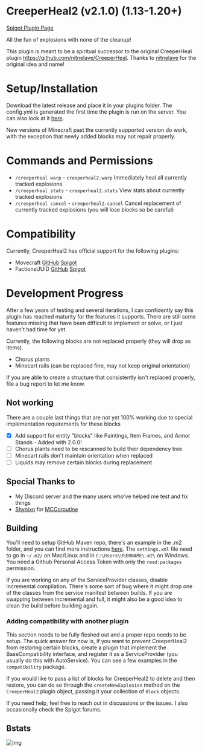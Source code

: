 # CreeperHeal2 (v2.1.0) (1.13-1.20+)

[Spigot Plugin Page](https://www.spigotmc.org/resources/creeperheal2.80585/)

All the fun of explosions with none of the cleanup!

This plugin is meant to be a spiritual successor to the original CreeperHeal plugin 
https://github.com/nitnelave/CreeperHeal. Thanks to [nitnelave](https://github.com/nitnelave/) 
for the original idea and name!

# Setup/Installation

Download the latest release and place it in your plugins folder. The config.yml is generated the first 
time the plugin is run on the server. You can also look at it 
[here](https://github.com/pmdevita/CreeperHeal2/blob/master/src/main/resources/config.yml).

New versions of Minecraft past the currently supported version do work, with the exception that newly 
added blocks may not repair properly.

# Commands and Permissions

- `/creeperheal warp` - `creeperheal2.warp` Immediately heal all currently tracked explosions
- `/creeperheal stats` - `creeperheal2.stats` View stats about currently tracked explosions
- `/creeperheal cancel` - `creeperheal2.cancel` Cancel replacement of currently tracked explosions (you will lose blocks so be careful)

# Compatibility

Currently, CreeperHeal2 has official support for the following plugins:

- Movecraft [GitHub](https://github.com/APDevTeam/Movecraft) [Spigot](https://www.spigotmc.org/resources/movecraft.31321/)
- FactionsUUID [GitHub](https://github.com/drtshock/Factions) [Spigot](https://www.spigotmc.org/resources/factionsuuid.1035/)

# Development Progress

After a few years of testing and several iterations, I can confidently say this plugin 
has reached maturity for the features it supports. There are still some features missing 
that have been difficult to implement or solve, or I just haven't had time for yet.

Currently, the following blocks are not replaced properly (they will drop as items).
- Chorus plants
- Minecart rails (can be replaced fine, may not keep original orientation)

If you are able to create a structure that consistently isn't replaced properly, file a bug 
report to let me know.

## Not working

There are a couple last things that are not yet 100% working due to special implementation requirements for these blocks

- [x] Add support for entity "blocks" like Paintings, Item Frames, and Armor Stands - Added with 2.0.0!
- [ ] Chorus plants need to be rescanned to build their dependency tree
- [ ] Minecart rails don't maintain orientation when replaced
- [ ] Liquids may remove certain blocks during replacement

## Special Thanks to

- My Discord server and the many users who've helped me test and fix things
- [Shynixn](https://github.com/Shynixn) for [MCCoroutine](https://github.com/Shynixn/MCCoroutine)

## Building

You'll need to setup GitHub Maven repo, there's an example in the .m2 folder, and you 
can find more instructions [here](https://docs.github.com/en/packages/working-with-a-github-packages-registry/working-with-the-apache-maven-registry). 
The `settings.xml` file need to go in `~/.m2/` on Mac/Linux and in `C:\Users\USERNAME\.m2\` on Windows. You need 
a Github Personal Access Token with only the `read:packages` permission.

If you are working on any of the ServiceProvider classes, disable incremental compilation. There's some 
sort of bug where it might drop one of the classes from the service manifest between builds. If you are 
swapping between incremental and full, it might also be a good idea to clean the build before building 
again.

### Adding compatibility with another plugin

This section needs to be fully fleshed out and a proper repo needs to be setup. 
The quick answer for now is, if you want to prevent CreeperHeal2 from restoring certain blocks,
create a plugin that implement the BaseCompatibility interface, and register it as a ServiceProvider
(you usually do this with AutoService). You can see a few examples in the `compatibility` package.

If you would like to pass a list of blocks for CreeperHeal2 to delete and then restore, you can do so 
through the `createNewExplosion` method on the `CreeperHeal2` plugin object, passing it your collection 
of `Block` objects. 

If you need help, feel free to reach out in discussions or the issues. I also occasionally check the 
Spigot forums.

## Bstats

![img](https://bstats.org/signatures/bukkit/CreeperHeal2.svg)
